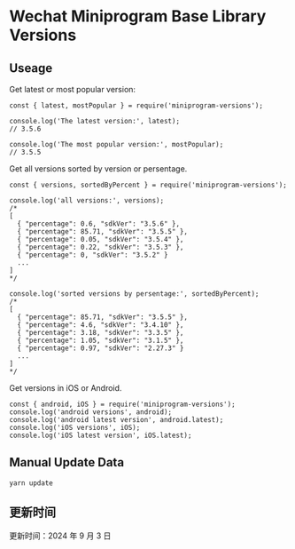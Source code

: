 
# Wechat Miniprogram Base Library Versions

## Useage

Get latest or most popular version:

```;
const { latest, mostPopular } = require('miniprogram-versions');

console.log('The latest version:', latest);
// 3.5.6

console.log('The most popular version:', mostPopular);
// 3.5.5

```

Get all versions sorted by version or persentage.

```
const { versions, sortedByPercent } = require('miniprogram-versions');

console.log('all versions:', versions);
/*
[
  { "percentage": 0.6, "sdkVer": "3.5.6" },
  { "percentage": 85.71, "sdkVer": "3.5.5" },
  { "percentage": 0.05, "sdkVer": "3.5.4" },
  { "percentage": 0.22, "sdkVer": "3.5.3" },
  { "percentage": 0, "sdkVer": "3.5.2" }
  ...
]
*/

console.log('sorted versions by persentage:', sortedByPercent);
/*
[
  { "percentage": 85.71, "sdkVer": "3.5.5" },
  { "percentage": 4.6, "sdkVer": "3.4.10" },
  { "percentage": 3.18, "sdkVer": "3.3.5" },
  { "percentage": 1.05, "sdkVer": "3.1.5" },
  { "percentage": 0.97, "sdkVer": "2.27.3" }
  ...
]
*/
```

Get versions in iOS or Android.

```
const { android, iOS } = require('miniprogram-versions');
console.log('android versions', android);
console.log('android latest version', android.latest);
console.log('iOS versions', iOS);
console.log('iOS latest version', iOS.latest);
```

## Manual Update Data

```
yarn update
```

## 更新时间

更新时间：2024 年 9 月 3 日
